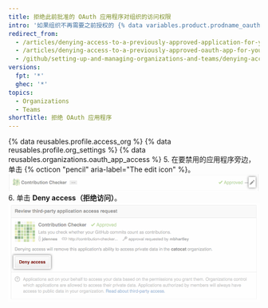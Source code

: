 ```yaml
---
title: 拒绝此前批准的 OAuth 应用程序对组织的访问权限
intro: '如果组织不再需要之前授权的 {% data variables.product.prodname_oauth_app %}，所有者可删除此应用程序对组织资源的访问权限。'
redirect_from:
  - /articles/denying-access-to-a-previously-approved-application-for-your-organization/
  - /articles/denying-access-to-a-previously-approved-oauth-app-for-your-organization
  - /github/setting-up-and-managing-organizations-and-teams/denying-access-to-a-previously-approved-oauth-app-for-your-organization
versions:
  fpt: '*'
  ghec: '*'
topics:
  - Organizations
  - Teams
shortTitle: 拒绝 OAuth 应用程序
---
```


{% data reusables.profile.access_org %}
{% data reusables.profile.org_settings %}
{% data reusables.organizations.oauth_app_access %}
5. 在要禁用的应用程序旁边，单击 {% octicon "pencil" aria-label="The edit icon" %}。 ![编辑图标](/assets/images/help/settings/settings-third-party-deny-edit.png)
6. 单击 **Deny access（拒绝访问）**。 ![拒绝确认按钮](/assets/images/help/settings/settings-third-party-deny-confirm.png)
